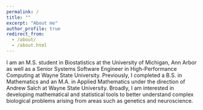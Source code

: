 ```yaml
---
permalink: /
title: ""
excerpt: "About me"
author_profile: true
redirect_from: 
  - /about/
  - /about.html
---
```


I am an M.S. student in Biostatistics at the University of Michigan, Ann Arbor as well as a Senior Systems Software Engineer in High-Performance Computing at Wayne State University. Previously, I completed a B.S. in Mathematics and an M.A. in Applied Mathematics under the direction of Andrew Salch at Wayne State University. Broadly, I am interested in developing mathematical and statistical tools to better understand complex biological problems arising from areas such as genetics and neuroscience.


